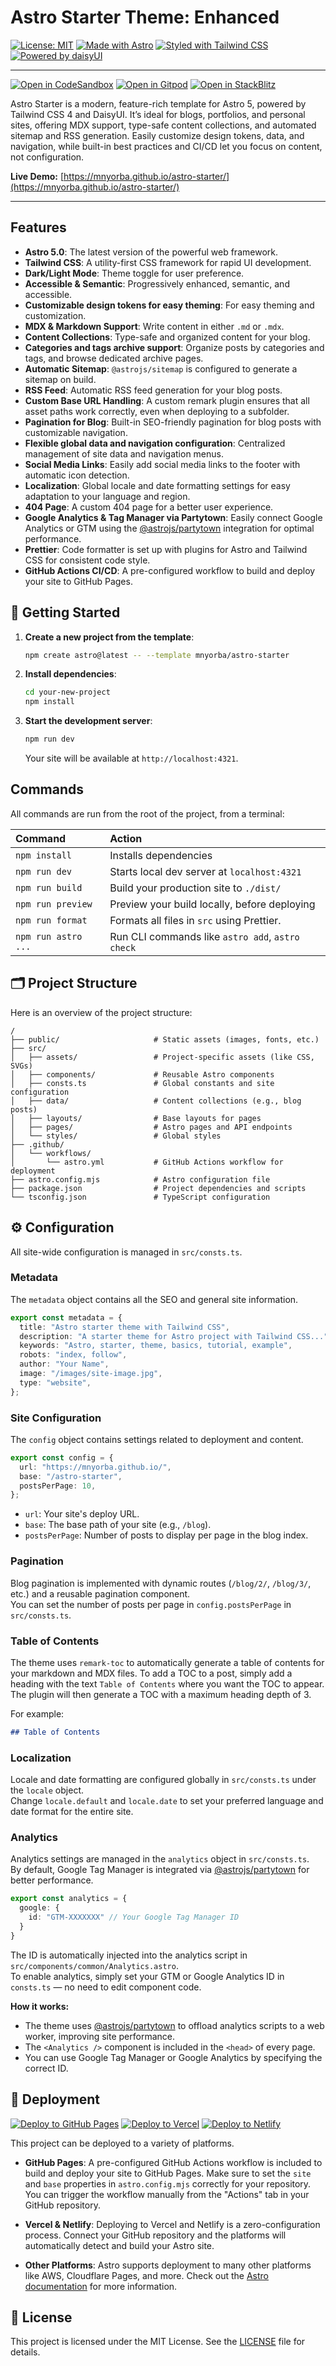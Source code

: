 # Astro Starter Theme: Enhanced

[![License: MIT](https://img.shields.io/badge/License-MIT-yellow.svg)](https://opensource.org/licenses/MIT)
[![Made with Astro](https://img.shields.io/badge/Made%20with-Astro-blueviolet?logo=astro)](https://astro.build)
[![Styled with Tailwind CSS](https://img.shields.io/badge/Styled%20with-Tailwind%20CSS-38B2AC?logo=tailwind-css)](https://tailwindcss.com)
[![Powered by daisyUI](https://img.shields.io/badge/Powered%20by-daisyUI-green?logo=daisyui)](https://daisyui.com/)

---

[![Open in CodeSandbox](https://img.shields.io/badge/Open%20in-CodeSandbox-blue?logo=codesandbox)](https://codesandbox.io/s/github/mnyorba/astro-starter)
[![Open in Gitpod](https://img.shields.io/badge/Open%20in-Gitpod-blue?logo=gitpod)](https://gitpod.io/#https://github.com/mnyorba/astro-starter)
[![Open in StackBlitz](https://img.shields.io/badge/Open%20in-StackBlitz-blue?logo=stackblitz)](https://stackblitz.com/github/mnyorba/astro-starter)

Astro Starter is a modern, feature-rich template for Astro 5, powered by Tailwind CSS 4 and DaisyUI. It’s ideal for blogs, portfolios, and personal sites, offering MDX support, type-safe content collections, and automated sitemap and RSS generation. Easily customize design tokens, data, and navigation, while built-in best practices and CI/CD let you focus on content, not configuration.

**Live Demo:** [https://mnyorba.github.io/astro-starter/](https://mnyorba.github.io/astro-starter/)

---

## Features

-   **Astro 5.0**: The latest version of the powerful web framework.
-   **Tailwind CSS**: A utility-first CSS framework for rapid UI development.
-   **Dark/Light Mode**: Theme toggle for user preference.
-   **Accessible & Semantic**: Progressively enhanced, semantic, and accessible.
-   **Customizable design tokens for easy theming**: For easy theming and customization.
-   **MDX & Markdown Support**: Write content in either `.md` or `.mdx`.
-   **Content Collections**: Type-safe and organized content for your blog.
-   **Categories and tags archive support**: Organize posts by categories and tags, and browse dedicated archive pages.
-   **Automatic Sitemap**: `@astrojs/sitemap` is configured to generate a sitemap on build.
-   **RSS Feed**: Automatic RSS feed generation for your blog posts.
-   **Custom Base URL Handling**: A custom remark plugin ensures that all asset paths work correctly, even when deploying to a subfolder.
-   **Pagination for Blog**: Built-in SEO-friendly pagination for blog posts with customizable navigation.
-   **Flexible global data and navigation configuration**: Centralized management of site data and navigation menus.
-   **Social Media Links**: Easily add social media links to the footer with automatic icon detection.
-   **Localization**: Global locale and date formatting settings for easy adaptation to your language and region.
-   **404 Page**: A custom 404 page for a better user experience.
-   **Google Analytics & Tag Manager via Partytown**: Easily connect Google Analytics or GTM using the [@astrojs/partytown](https://docs.astro.build/en/guides/integrations-guide/partytown/) integration for optimal performance.
-   **Prettier**: Code formatter is set up with plugins for Astro and Tailwind CSS for consistent code style.
-   **GitHub Actions CI/CD**: A pre-configured workflow to build and deploy your site to GitHub Pages.

## 🚀 Getting Started

1.  **Create a new project from the template**:
    ```sh
    npm create astro@latest -- --template mnyorba/astro-starter
    ```

2.  **Install dependencies**:
    ```sh
    cd your-new-project
    npm install
    ```

3.  **Start the development server**:
    ```sh
    npm run dev
    ```
    Your site will be available at `http://localhost:4321`.

## Commands

All commands are run from the root of the project, from a terminal:

| Command         | Action                                          |
| :-------------- | :---------------------------------------------- |
| `npm install`   | Installs dependencies                           |
| `npm run dev`   | Starts local dev server at `localhost:4321`     |
| `npm run build` | Build your production site to `./dist/`         |
| `npm run preview` | Preview your build locally, before deploying    |
| `npm run format`  | Formats all files in `src` using Prettier.      |
| `npm run astro ...` | Run CLI commands like `astro add`, `astro check` |

## 🗂️ Project Structure

Here is an overview of the project structure:

```text
/
├── public/                     # Static assets (images, fonts, etc.)
├── src/
│   ├── assets/                 # Project-specific assets (like CSS, SVGs)
│   ├── components/             # Reusable Astro components
│   ├── consts.ts               # Global constants and site configuration
│   ├── data/                   # Content collections (e.g., blog posts)
│   ├── layouts/                # Base layouts for pages
│   ├── pages/                  # Astro pages and API endpoints
│   └── styles/                 # Global styles
├── .github/
│   └── workflows/
│       └── astro.yml           # GitHub Actions workflow for deployment
├── astro.config.mjs            # Astro configuration file
├── package.json                # Project dependencies and scripts
└── tsconfig.json               # TypeScript configuration
```

## ⚙️ Configuration

All site-wide configuration is managed in `src/consts.ts`.

### Metadata

The `metadata` object contains all the SEO and general site information.

```typescript
export const metadata = {
  title: "Astro starter theme with Tailwind CSS",
  description: "A starter theme for Astro project with Tailwind CSS...",
  keywords: "Astro, starter, theme, basics, tutorial, example",
  robots: "index, follow",
  author: "Your Name",
  image: "/images/site-image.jpg",
  type: "website",
};
```

### Site Configuration

The `config` object contains settings related to deployment and content.

```typescript
export const config = {
  url: "https://mnyorba.github.io/",
  base: "/astro-starter",
  postsPerPage: 10,
};
```

-   `url`: Your site's deploy URL.
-   `base`: The base path of your site (e.g., `/blog`).
-   `postsPerPage`: Number of posts to display per page in the blog index.

### Pagination

Blog pagination is implemented with dynamic routes (`/blog/2/`, `/blog/3/`, etc.) and a reusable pagination component.  
You can set the number of posts per page in `config.postsPerPage` in `src/consts.ts`.

### Table of Contents

The theme uses `remark-toc` to automatically generate a table of contents for your markdown and MDX files.
To add a TOC to a post, simply add a heading with the text `Table of Contents` where you want the TOC to appear. The plugin will then generate a TOC with a maximum heading depth of 3.

For example:
```markdown
## Table of Contents
```

### Localization

Locale and date formatting are configured globally in `src/consts.ts` under the `locale` object.  
Change `locale.default` and `locale.date` to set your preferred language and date format for the entire site.

### Analytics

Analytics settings are managed in the `analytics` object in `src/consts.ts`.  
By default, Google Tag Manager is integrated via [@astrojs/partytown](https://docs.astro.build/en/guides/integrations-guide/partytown/) for better performance.

```typescript
export const analytics = {
  google: {
    id: "GTM-XXXXXXX" // Your Google Tag Manager ID
  }
}
```

The ID is automatically injected into the analytics script in `src/components/common/Analytics.astro`.  
To enable analytics, simply set your GTM or Google Analytics ID in `consts.ts` — no need to edit component code.

**How it works:**
- The theme uses [@astrojs/partytown](https://docs.astro.build/en/guides/integrations-guide/partytown/) to offload analytics scripts to a web worker, improving site performance.
- The `<Analytics />` component is included in the `<head>` of every page.
- You can use Google Tag Manager or Google Analytics by specifying the correct ID.

## 🚀 Deployment
  [![Deploy to GitHub Pages](https://img.shields.io/badge/Deploy%20to-GitHub%20Pages-blue?logo=github)](https://github.com/mnyorba/astro-starter/actions)
  [![Deploy to Vercel](https://img.shields.io/badge/Deploy%20to-Vercel-blue?logo=vercel)](https://vercel.com/new/clone?repository-url=https://github.com/mnyorba/astro-starter)
  [![Deploy to Netlify](https://img.shields.io/badge/Deploy%20to-Netlify-blue?logo=netlify)](https://app.netlify.com/start/deploy?repository=https://github.com/mnyorba/astro-starter)

This project can be deployed to a variety of platforms.

- **GitHub Pages**: 
  A pre-configured GitHub Actions workflow is included to build and deploy your site to GitHub Pages. Make sure to set the `site` and `base` properties in `astro.config.mjs` correctly for your repository. You can trigger the workflow manually from the "Actions" tab in your GitHub repository.

- **Vercel & Netlify**: 
  Deploying to Vercel and Netlify is a zero-configuration process. Connect your GitHub repository and the platforms will automatically detect and build your Astro site.

- **Other Platforms**: Astro supports deployment to many other platforms like AWS, Cloudflare Pages, and more. Check out the [Astro documentation](https://docs.astro.build/en/guides/deploy/) for more information.

## 📄 License

This project is licensed under the MIT License. See the [LICENSE](LICENSE) file for details.
